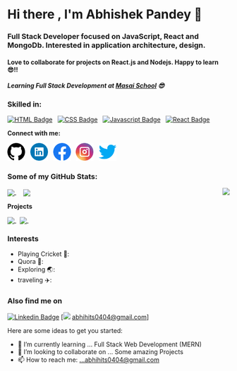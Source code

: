 # Hi there , I'm Abhishek Pandey :wave:
### Full Stack Developer focused on JavaScript, React and MongoDb. Interested in application architecture, design.
#### Love to collaborate for projects on React.js and Nodejs. Happy to learn :sunglasses:!!
##### Learning Full Stack Development at [Masai School](masaischool.com) :sunglasses:
### **Skilled in:**
[![HTML Badge](https://img.shields.io/badge/HTML-orange?style=for-the-badge&labelColor=black&logo=html5&logoColor=orange)](#)  &nbsp; [![CSS Badge](https://img.shields.io/badge/CSS-blue?style=for-the-badge&labelColor=black&logo=css3&logoColor=blue)](#) &nbsp; [![Javascript Badge](https://img.shields.io/badge/-Javascript-F0DB4F?style=for-the-badge&labelColor=black&logo=javascript&logoColor=F0DB4F)](#)  &nbsp; [![React Badge](https://img.shields.io/badge/-React-61DBFB?style=for-the-badge&labelColor=black&logo=react&logoColor=61DBFB)](#)

**Connect with me:**

[<img src='https://raw.githubusercontent.com/surajahirwar/Suraj_Ahirwar/main/github.png' alt='github' height='40'>](https://github.com/abhi72181)  &nbsp; [<img src='https://raw.githubusercontent.com/surajahirwar/Suraj_Ahirwar/main/linkedin.png' alt='linkedin' height='40'>](https://www.linkedin.com/in/abhishek-rishikant-pandey/)  &nbsp; [<img src='https://raw.githubusercontent.com/surajahirwar/Suraj_Ahirwar/main/facebook-logo-2019.png' alt='facebook' height='40'>](https://www.facebook.com/profile.php?id=100002983253911)  &nbsp; [<img src='https://raw.githubusercontent.com/surajahirwar/Suraj_Ahirwar/main/instagram.png' alt='instagram' height='40'>](https://www.instagram.com/abhi_hits/)  &nbsp; [<img src='https://github.com/surajahirwar/Suraj_Ahirwar/blob/main/twitter.png?raw=true' alt='twitter' height='40'>](https://twitter.com/AbhiPan27650013)

### **Some of my GitHub Stats:**

<a href="#">
  <img class="left" align="center" src="https://github-readme-stats.vercel.app/api?username=abhi72181&show_icons=true&theme=radical" />
</a> &nbsp
<a  href="#">
  <img align="right" src="https://github-readme-stats.vercel.app/api/top-langs/?username=abhi72181&show_icons=true&theme=radical" />
</a> &nbsp
<a href="#">
  <img align="center" src="https://activity-graph.herokuapp.com/graph?username=abhi72181&theme=rogue" height="400" />
</a>

**Projects**

<a href="https://github.com/abhi72181/mamaearth-clone">
  <img align="center" src="https://github-readme-stats.vercel.app/api/pin/?username=abhi72181&repo=mamaearth-clone" />
</a> &nbsp;

<a href="https://github.com/abhi72181/fabbag-clone">
  <img align="center" src="https://github-readme-stats.vercel.app/api/pin/?username=abhi72181&repo=fabbag-clone" />
</a> &nbsp;

<!-- <a href="https://github.com/surajahirwar/shoppingweb">
  <img align="center" src="https://github-readme-stats.vercel.app/api/pin/?username=surajahirwar&repo=shoppingweb" />
</a>   &nbsp; <a href="https://github.com/surajahirwar/LibreTranslate">
  <img align="center" src="https://github-readme-stats.vercel.app/api/pin/?username=surajahirwar&repo=LibreTranslate" />
</a> -->

### **Interests**

- Playing Cricket 🏏:
- Quora :iphone::
- Exploring :earth_asia::
- traveling :airplane::
### **Also find me on**

[![Linkedin Badge](https://img.shields.io/badge/-LinkedIn-0e76a8?style=flat-square&logo=Linkedin&logoColor=white)](https://www.linkedin.com/in/abhishek-rishikant-pandey/) [<img src="https://icon-library.com/images/small-email-icon/small-email-icon-11.jpg" width="25px">
abhihits0404@gmail.com]

<!-- **surajahirwar/surajahirwar** is a :sparkles: _special_ :sparkles: repository because its `README.md` (this file) appears on your GitHub profile. -->
Here are some ideas to get you started:

- :seedling: I’m currently learning ... Full Stack Web Development (MERN)
- :dancers: I’m looking to collaborate on ... Some amazing Projects
- :mailbox: How to reach me: ...abhihits0404@gmail.com
  


